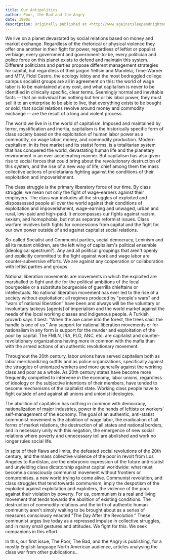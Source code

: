 ```yaml
---
title: Our Antipolitics
author: Poor, the Bad and the Angry
date: 1990s
description: Originally published at <http://www.againstsleepandnightmare.net/ANTICAPL/PBA/welcome.html> on [the website of Against Sleep and Nightmare](http://www.againstsleepandnightmare.net/ASAN/welcome.html)
...
```


We live on a planet devastated by social relations based on money and market exchange. Regardless of the rhetorical or physical violence they offer one another in their fight for power, regardless of leftist or populist verbiage, every government and government-to-be, every politician and police force on this planet exists to defend and maintain this system. Different politicians and parties propose different management strategies for capital, but regardless of their jargon Yeltsin and Mandela, Time-Warner and MTV, Fidel Castro, the ecology lobby and the most bedraggled college campus socialist groups are all in agreement on this: the world of wage labor is to be maintained at any cost, and what capitalism is never to be identified in clinically specific, clear terms. Seemingly normal and inevitable facts -- that an individual has nothing but her or his labor power, they must sell it to an enterprise to be able to live, that everything exists to be bought or sold, that social relations revolve around money and commodity exchange -- are the result of a long and violent process.

The world we live in is the world of capitalism. Imposed and maintained by terror, mystification and inertia, capitalism is the historically specific form of class society based on the exploitation of human labor power as a commodity, on wage labor, money, and commodity production. Modern capitalism, in its free market and its statist forms, is a totalitarian system that has conquered the world, devastating human life and the planetary environment in an ever accelerating manner. But capitalism has also given rise to social forces that could bring about the revolutionary destruction of this system, and the rise of a new way of life; chief among them the mass collective actions of proletarians fighting against the conditions of their exploitation and impoverishment.

The class struggle is the primary liberatory force of our time. By class struggle, we mean not only the fight of wage-earners against their employers. The class war includes all the struggles of exploited and dispossessed people all over the world against their conditions of exploitation and impoverishment, wage-earning and unwaged, urban and rural, low-paid and high-paid. It encompasses our fights against racism, sexism, and homophobia, but not as separate reformist issues. Class warfare involves both fights for concessions from capital and the fight for our own power outside of and against capitalist social relations.

So-called Socialist and Communist parties, social democracy, Leninism and all its mutant children, are the left wing of capitalism's political ensemble [ideological spectrum?]. Any and all political groupings that aren't openly and explicitly committed to the fight against work and wage labor are counter-subversive efforts. We are against any cooperation or collaboration with leftist parties and groups.

National liberation movements are movements in which the exploited are marshalled to fight and die for the political ambitions of the local bourgeoisie or a substitute bourgeoisie of guerrilla chieftains or intellectuals. No national liberation movement has ever led to the rise of a society without exploitation; all regimes produced by "people's wars" and "wars of national liberation" have been and always will be the voluntary or involuntary lackeys [agents] of imperialism and the world market against the needs of the local working classes and indigenous people. A Turkish proverb says it best: "When the axe came into the forest, the trees said: the handle is one of us." Any support for national liberation movements or for nationalism in any form is support for the murder and exploitation of the poor by capital. The FMLN, IRA, PLO, ANC, etc. are capitalist and counter-revolutionary organizations having more in common with the mafia than with the armed actions of an authentic revolutionary movement.

Throughout the 20th century, labor unions have served capitalism both as labor merchandizing outfits and as police organizations, specifically against the struggles of unionized workers and more generally against the working class and poor as a whole. As 20th century states have become more frequently compelled to intervene in the economy, labor unions, regardless of ideology or the subjective intentions of their members, have tended to become mechanisms of the capitalist state. Working class people have to fight outside of and against all unions and unionist ideologies.

The abolition of capitalism has nothing in common with democracy, nationalization of major industries, power in the hands of leftists or workers' self-management of the economy. The goal of an authentic, anti-statist communist movement is the abolition of wage labor, the eradication of all forms of market relations, the destruction of all states and national borders, and in necessary unity with this negation, the emergence of new social relations where poverty and unnecessary toil are abolished and work no longer rules social life.

In spite of their flaws and limits, the defeated social revolutions of the 20th century, and the mass collective violence of the poor in revolt from Los Angeles to Kurdistan, are the embryonic expression of the future anti-statist and unyielding class dictatorship against capital worldwide: what must become a consciously communist movement without frontiers or compromises, a new world trying to come alive. Communist revolution, and class struggles that tend towards communism, imply the despotism of the exploited against exploitation and exploiters, the violence of the poor against their violation by poverty. For us, communism is a real and living movement that tends towards the abolition of existing conditions. The destruction of commodity relations and the birth of authentic human community aren't simply waiting to be brought about as a series of measures consciously enacted "The Day After the Revolution." These communist urges live today as a repressed impulse in collective struggles, and in many small gestures and attitudes. We fight for this. We seek companions in this effort.

In this, our first issue, The Poor, The Bad, and the Angry is publishing, for a mostly English language North American audience, articles analysing the class war from other publications...
